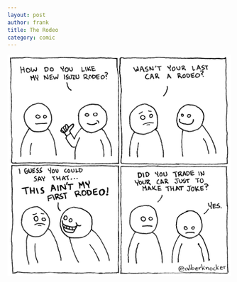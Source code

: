 ```yaml
---
layout: post
author: frank
title: The Rodeo
category: comic
---
```

<div><img src="/img/comics/160308_rodeo.png" title="And it was worth it."></div>